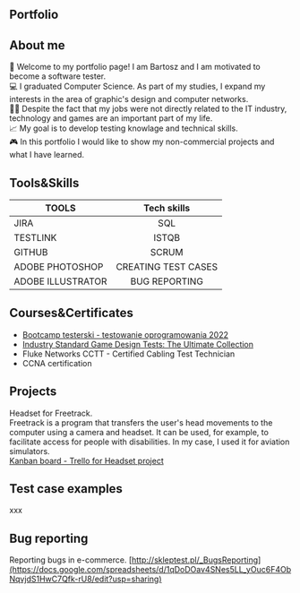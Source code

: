 ## Portfolio
## About me
👋 Welcome to my portfolio page! I am Bartosz and I am motivated to become a software tester. <br />
💻 I graduated Computer Science. As part of my studies, I expand my interests in the area of graphic's design and computer networks.<br />
👷🏽 Despite the fact that my jobs were not directly related to the IT industry, technology and games are an important part of my life.<br />
📈 My goal is to develop testing knowlage and technical skills.<br />
🎮 In this portfolio I would like to show my non-commercial projects and what I have learned.
## Tools&Skills
| TOOLS              | Tech skills                  | 
| ------------------ |:----------------------------:| 
| JIRA               | SQL                          | 
| TESTLINK           | ISTQB                        |   
| GITHUB             | SCRUM                        |    
| ADOBE PHOTOSHOP    | CREATING TEST CASES          |   
| ADOBE ILLUSTRATOR  | BUG REPORTING                |   
## Courses&Certificates
* [Bootcamp testerski - testowanie oprogramowania 2022](https://www.udemy.com/course/bootcamp-testerski-tester-oprogramowania/)
* [Industry Standard Game Design Tests: The Ultimate Collection](https://www.udemy.com/course/game-design-tests/?src=sac&kw=Industry+Standard+Game+Design+Tests%3A+The+Ultimate+Collection)
* Fluke Networks CCTT - Certified Cabling Test Technician 
* CCNA certification 
## Projects
Headset for Freetrack. <br />
Freetrack is a program that transfers the user's head movements to the computer using a camera and headset. It can be used, for example, to facilitate access for people with disabilities. In my case, I used it for aviation simulators.<br />
[Kanban board - Trello for Headset project](https://trello.com/b/Pe19zONi/headset-for-freetrack)

## Test case examples
xxx

## Bug reporting
Reporting bugs in e-commerce.
[http://skleptest.pl/_BugsReporting](https://docs.google.com/spreadsheets/d/1qDoDOav4SNes5LL_yOuc6F4ObNqvjdS1HwC7Qfk-rU8/edit?usp=sharing)

